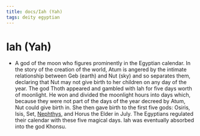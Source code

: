 ```yaml
---
title: docs/Iah (Yah)
tags: deity egyptian
---
```


# Iah (Yah)
- A god of the moon who figures prominently in the Egyptian calendar. In the story of the creation of the world, Atum is angered by the intimate relationship between Geb (earth) and Nut (sky) and so separates them, declaring that Nut may not give birth to her children on any day of the year. The god Thoth appeared and gambled with Iah for five days worth of moonlight. He won and divided the moonlight hours into days which, because they were not part of the days of the year decreed by Atum, Nut could give birth in. She then gave birth to the first five gods: Osiris, Isis, Set, [Nephthys](Nephthys.md), and Horus the Elder in July. The Egyptians regulated their calendar with these five magical days. Iah was eventually absorbed into the god Khonsu.